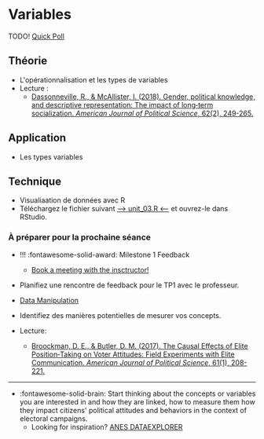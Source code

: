 # Variables
TODO! [Quick Poll](https://app.wooclap.com/events/OHTNXA/)


## Théorie
- L'opérationnalisation et les types de variables
- Lecture :
    - [Dassonneville, R., & McAllister, I. (2018). Gender, political knowledge, and descriptive representation: The impact of long‐term socialization. *American Journal of Political Science*, 62(2), 249-265.](https://onlinelibrary.wiley.com/doi/full/10.1111/ajps.12353?casa_token=tlAw257HPaYAAAAA%3AS1xclhUDJ-Fp7qYb9qCVW_WRBb8lMltfTKpC8UTPSosAovXYGDF2HE75gmHNUFjF528w2K-l7pX0WVk)

## Application
- Les types variables

## Technique
- Visualiaation de données avec R
- Téléchargez le fichier suivant [--> unit_03.R <--](https://github.com/mickaeltemporao/CMT3A-MSS/raw/main/src/unit_03.R) et ouvrez-le dans RStudio.

### À préparer pour la prochaine séance

- !!! :fontawesome-solid-award: Milestone 1 Feedback
    - [Book a meeting with the insctructor!](XXX)

- Planifiez une rencontre de feedback pour le TP1 avec le professeur.
- [Data Manipulation](https://learn.datacamp.com/courses/data-manipulation-with-dplyr)
- Identifiez des manières potentielles de mesurer vos concepts.
- Lecture:
    - [Broockman, D. E., & Butler, D. M. (2017). The Causal Effects of Elite Position‐Taking on Voter Attitudes: Field Experiments with Elite Communication. *American Journal of Political Science*, 61(1), 208-221.](https://onlinelibrary.wiley.com/doi/10.1111/ajps.12243)

---

- :fontawesome-solid-brain: Start thinking about the concepts or variables you are interested in and how they are linked, how to measure them how they impact citizens' political attitudes and behaviors in the context of electoral campaigns.
    - Looking for inspiration? [ANES DATAEXPLORER](XXXX)
